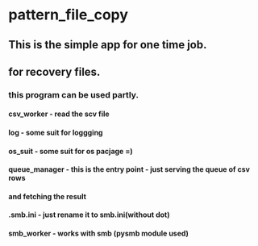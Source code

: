 # pattern_file_copy

## This is the simple app for one time job.
## for recovery files.

### this program can be used partly.
#### csv_worker  - read the scv file 
#### log - some suit for loggging
#### os_suit - some suit for os pacjage =)
#### queue_manager - this is the entry point - just serving the queue of csv rows
#### and fetching the result 
#### .smb.ini - just rename it to smb.ini(without dot)
#### smb_worker  - works with smb (pysmb module used)
